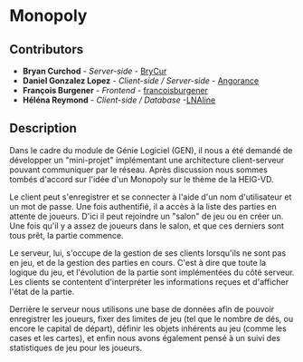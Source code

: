 # Monopoly

## Contributors

* **Bryan Curchod** - *Server-side* - [BryCur](https://github.com/BryCur)
* **Daniel Gonzalez Lopez** - *Client-side / Server-side* - [Angorance](https://github.com/Angorance)
* **François Burgener** - *Frontend* - [francoisburgener](https://github.com/francoisburgener)
* **Héléna Reymond** - *Client-side / Database* -[LNAline](https://github.com/LNAline)

## Description 
Dans le cadre du module de Génie Logiciel (GEN), il nous a été demandé de développer un "mini-projet"
implémentant une architecture client-serveur pouvant communiquer par le réseau. Après discussion nous
sommes tombés d'accord sur l'idée d'un Monopoly sur le thème de la HEIG-VD.

Le client peut s'enregistrer et se connecter à l'aide d'un nom d'utilisateur et un mot de passe. Une fois
authentifié, il a accès à la liste des parties en attente de joueurs. D'ici il peut rejoindre un "salon" de jeu
ou en créer un. Une fois qu'il y a assez de joueurs dans le salon, et que ces derniers sont tous prêt, la partie
commence.

Le serveur, lui, s'occupe de la gestion de ses clients lorsqu'ils ne sont pas en jeu, et de la gestion des parties
en cours. C'est à dire que toute la logique du jeu, et l'évolution de la partie sont implémentées du côté
serveur. Les clients se contentent d'interpréter les informations reçues et d'afficher l'état de la partie.

Derrière le serveur nous utilisons une base de données afin de pouvoir enregistrer les joueurs, fixer des
limites de jeu (tel que le nombre de dés, ou encore le capital de départ), définir les objets inhérents au jeu
(comme les cases et les cartes), et enfin nous avons également pensé à un suivi des statistiques de jeu
pour les joueurs.
